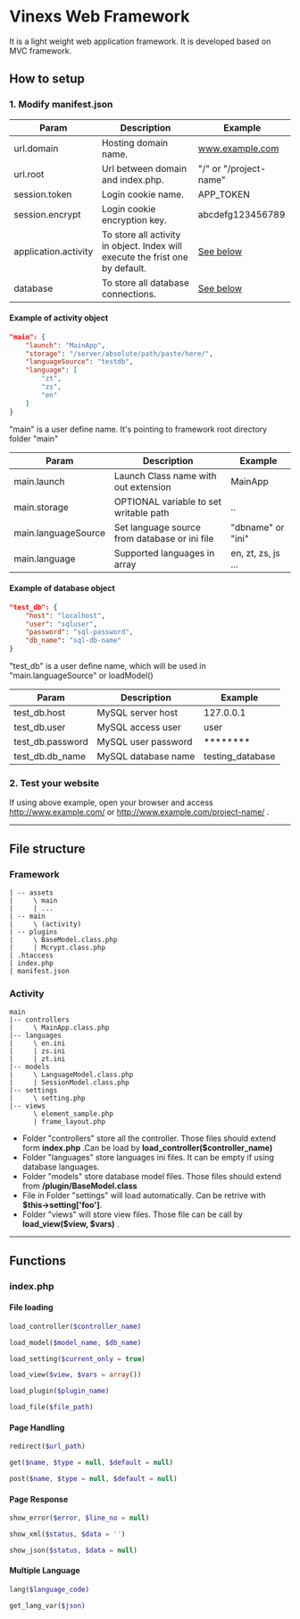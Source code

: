 # Vinexs Web Framework
It is a light weight web application framework. It is developed based on MVC framework.

## How to setup
### 1. Modify manifest.json
| Param | Description | Example |
| --- | --- | --- |
| url.domain | Hosting domain name. | www.example.com |
| url.root | Url between domain and index.php. | "/" or "/project-name" |
| session.token | Login cookie name. | APP_TOKEN |
| session.encrypt | Login cookie encryption key. | abcdefg123456789 |
| application.activity | To store all activity in object. Index will execute the frist one by default.| [See below](#example-of-activity-object) |
| database | To store all database connections. | [See below](#example-of-database-object) |

#### Example of activity object
```json
"main": {
    "launch": "MainApp",
    "storage": "/server/absolute/path/paste/here/",
    "languageSource": "testdb",
    "language": [
        "zt",
        "zs",
        "en"
    ]
}
```
"main" is a user define name. It's pointing to framework root directory folder "main"

| Param | Description | Example |
| --- | --- | --- |
| main.launch | Launch Class name with out extension | MainApp |
| main.storage | OPTIONAL variable to set writable path | .. |
| main.languageSource | Set language source from database or ini file | "dbname" or "ini" |
| main.language | Supported languages in array | en, zt, zs, js ... |

#### Example of database object
```json
"test_db": {
    "host": "localhost",
    "user": "sqluser",
    "password": "sql-password",
    "db_name": "sql-db-name"
}
```
"test_db" is a user define name, which will be used in "main.languageSource" or loadModel()

| Param | Description | Example |
| --- | --- | --- |
| test_db.host | MySQL server host | 127.0.0.1 |
| test_db.user | MySQL access user | user |
| test_db.password | MySQL user password | ******** |
| test_db.db_name | MySQL database name | testing_database |

### 2. Test your website
If using above example, open your browser and access http://www.example.com/ or http://www.example.com/project-name/ .

___
## File structure
### Framework
```
| -- assets
|     \ main
|     | ...
| -- main
|     \ (activity)
| -- plugins
|     \ BaseModel.class.php
|     | Mcrypt.class.php
| .htaccess
| index.php
| manifest.json
```

### Activity
```
main
|-- controllers
|     \ MainApp.class.php
|-- languages
|     \ en.ini
|     | zs.ini
|     | zt.ini
|-- models
|     \ LanguageModel.class.php
|     | SessionModel.class.php
|-- settings
|     \ setting.php
|-- views
      \ element_sample.php
      | frame_layout.php
```
* Folder "controllers" store all the controller. Those files should extend form **index.php** .Can be load by **load_controller($controller_name)**
* Folder "languages" store languages ini files. It can be empty if using database languages.
* Folder "models" store database model files. Those files should extend from **/plugin/BaseModel.class**
* File in Folder "settings" will load automatically. Can be retrive with **$this->setting['foo']**.
* Folder "views" will store view files. Those file can be call by **load_view($view, $vars)** .

___
## Functions
### index.php
#### File loading
```php
load_controller($controller_name)
```
```php
load_model($model_name, $db_name)
```
```php
load_setting($current_only = true)
```
```php
load_view($view, $vars = array())
```
```php
load_plugin($plugin_name)
```
```php
load_file($file_path)
```

#### Page Handling
```php
redirect($url_path)
```
```php
get($name, $type = null, $default = null)
```
```php
post($name, $type = null, $default = null)
```

#### Page Response
```php
show_error($error, $line_no = null)
```
```php
show_xml($status, $data = '')
```
```php
show_json($status, $data = null)
```

#### Multiple Language
```php
lang($language_code)
```
```php
get_lang_var($json)
```
